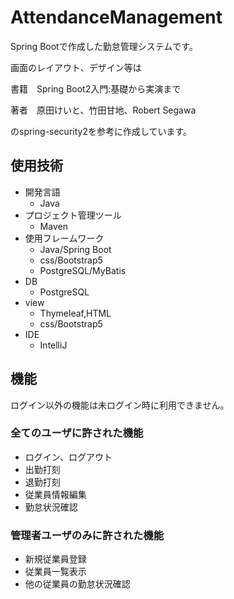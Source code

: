 # AttendanceManagement
Spring Bootで作成した勤怠管理システムです。

画面のレイアウト、デザイン等は

書籍　Spring Boot2入門:基礎から実演まで

著者　原田けいと、竹田甘地、Robert Segawa

のspring-security2を参考に作成しています。

## 使用技術
- 開発言語
  - Java
- プロジェクト管理ツール
  - Maven
- 使用フレームワーク
  - Java/Spring Boot
  - css/Bootstrap5
  - PostgreSQL/MyBatis
- DB
  - PostgreSQL
- view
  - Thymeleaf,HTML
  - css/Bootstrap5
- IDE 
  - IntelliJ

## 機能

ログイン以外の機能は未ログイン時に利用できません。

### 全てのユーザに許された機能
- ログイン、ログアウト
- 出勤打刻
- 退勤打刻
- 従業員情報編集
- 勤怠状況確認

### 管理者ユーザのみに許された機能
- 新規従業員登録
- 従業員一覧表示
- 他の従業員の勤怠状況確認
